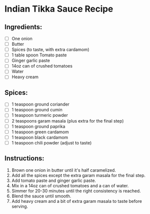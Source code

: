 # Indian Tikka Sauce Recipe

## Ingredients:
- [ ] One onion
- [ ] Butter
- [ ] Spices (to taste, with extra cardamom)
- [ ] 1 table spoon Tomato paste
- [ ] Ginger garlic paste
- [ ] 14oz can of crushed tomatoes
- [ ] Water
- [ ] Heavy cream

## Spices:
- [ ] 1 teaspoon ground coriander
- [ ] 1 teaspoon ground cumin
- [ ] 1 teaspoon turmeric powder
- [ ] 2 teaspoons garam masala (plus extra for the final step)
- [ ] 1 teaspoon ground paprika
- [ ] 1 teaspoon green cardamom
- [ ] 1 teaspoon black cardamom
- [ ] 1 teaspoon chili powder (adjust to taste)

## Instructions:
1. Brown one onion in butter until it's half caramelized.
2. Add all the spices except the extra garam masala for the final step.
3. Add tomato paste and ginger garlic paste.
4. Mix in a 14oz can of crushed tomatoes and a can of water.
5. Simmer for 20-30 minutes until the right consistency is reached.
6. Blend the sauce until smooth.
7. Add heavy cream and a bit of extra garam masala to taste before serving.
